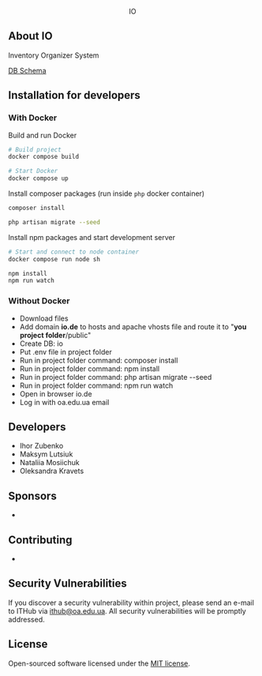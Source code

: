 <p align="center">IO</p>

## About IO

Inventory Organizer System

[DB Schema](https://dbdesigner.page.link/XDCe6mDJfkDnMMZ89)


## Installation for developers

### With Docker

Build and run Docker
```bash
# Build project
docker compose build

# Start Docker
docker compose up
```

Install composer packages (run inside `php` docker container)
```bash
composer install

php artisan migrate --seed
```

Install npm packages and start development server
```bash
# Start and connect to node container
docker compose run node sh

npm install
npm run watch
```

### Without Docker

- Download files
- Add domain **io.de** to hosts and apache vhosts file and route it to "**you project folder**/public"
- Create DB: io
- Put .env file in project folder
- Run in project folder command: composer install
- Run in project folder command: npm install
- Run in project folder command: php artisan migrate --seed
- Run in project folder command: npm run watch
- Open in browser io.de
- Log in with oa.edu.ua email

## Developers

- Ihor Zubenko
- Maksym Lutsiuk
- Nataliia Mosiichuk
- Oleksandra Kravets

## Sponsors

-

## Contributing

- 

## Security Vulnerabilities

If you discover a security vulnerability within project, please send an e-mail to ITHub via [ithub@oa.edu.ua](mailto:ithub@oa.edu.ua). All security vulnerabilities will be promptly addressed.

## License

Open-sourced software licensed under the [MIT license](https://opensource.org/licenses/MIT).
